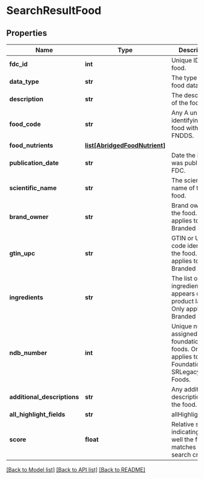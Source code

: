 # SearchResultFood

## Properties
Name | Type | Description | Notes
------------ | ------------- | ------------- | -------------
**fdc_id** | **int** | Unique ID of the food. | 
**data_type** | **str** | The type of the food data. | [optional] 
**description** | **str** | The description of the food. | 
**food_code** | **str** | Any A unique ID identifying the food within FNDDS. | [optional] 
**food_nutrients** | [**list[AbridgedFoodNutrient]**](AbridgedFoodNutrient.md) |  | [optional] 
**publication_date** | **str** | Date the item was published to FDC. | [optional] 
**scientific_name** | **str** | The scientific name of the food. | [optional] 
**brand_owner** | **str** | Brand owner for the food. Only applies to Branded Foods. | [optional] 
**gtin_upc** | **str** | GTIN or UPC code identifying the food. Only applies to Branded Foods. | [optional] 
**ingredients** | **str** | The list of ingredients (as it appears on the product label). Only applies to Branded Foods. | [optional] 
**ndb_number** | **int** | Unique number assigned for foundation foods. Only applies to Foundation and SRLegacy Foods. | [optional] 
**additional_descriptions** | **str** | Any additional descriptions of the food. | [optional] 
**all_highlight_fields** | **str** | allHighlightFields | [optional] 
**score** | **float** | Relative score indicating how well the food matches the search criteria. | [optional] 

[[Back to Model list]](../README.md#documentation-for-models) [[Back to API list]](../README.md#documentation-for-api-endpoints) [[Back to README]](../README.md)


